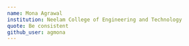 ```yaml
---
name: Mona Agrawal
institution: Neelam College of Engineering and Technology
quote: Be consistent
github_user: agmona
---
```

